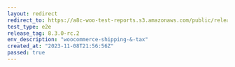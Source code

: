 ```yaml
---
layout: redirect
redirect_to: https://a8c-woo-test-reports.s3.amazonaws.com/public/release/8.3.0-rc.2/woocommerce-shipping-&-tax/e2e/index.html
test_type: e2e
release_tag: 8.3.0-rc.2
env_description: "woocommerce-shipping-&-tax"
created_at: "2023-11-08T21:56:56Z"
passed: true
---
```

